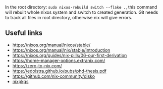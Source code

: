 In the root directory: `sudo nixos-rebuild switch --flake .`, this command will rebuilt whole nixos system and switch to created generation.
Git needs to track all files in root directory, otherwise nix will give errors.

## Useful links
- https://nixos.org/manual/nixos/stable/
- https://nixos.org/manual/nix/stable/introduction
- https://nixos.org/guides/nix-pills/06-our-first-derivation
- https://home-manager-options.extranix.com/
- https://zero-to-nix.com/
- https://edolstra.github.io/pubs/phd-thesis.pdf
- https://github.com/nix-community/disko
- [nixpkgs](https://github.com/NixOS/nixpkgs)
